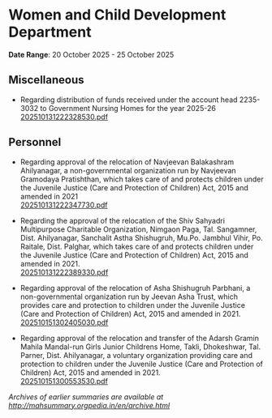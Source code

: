 # Women and Child Development Department

**Date Range**: 20 October 2025 - 25 October 2025


## Miscellaneous
- Regarding distribution of funds received under the account head 2235-3032 to Government Nursing Homes for the year 2025-26\
  [202510131222328530.pdf](https://gr.maharashtra.gov.in/Site/Upload/Government%20Resolutions/English/202510131222328530.pdf)

## Personnel
- Regarding approval of the relocation of Navjeevan Balakashram Ahilyanagar, a non-governmental organization run by Navjeevan Gramodaya Pratishthan, which takes care of and protects children under the Juvenile Justice (Care and Protection of Children) Act, 2015 and amended in 2021\
  [202510131222347730.pdf](https://gr.maharashtra.gov.in/Site/Upload/Government%20Resolutions/English/202510131222347730.pdf)

- Regarding the approval of the relocation of the Shiv Sahyadri Multipurpose Charitable Organization, Nimgaon Paga, Tal. Sangamner, Dist. Ahilyanagar, Sanchalit Astha Shishugruh, Mu.Po. Jambhul Vihir, Po. Raitale, Dist. Palghar, which takes care of and protects children under the Juvenile Justice (Care and Protection of Children) Act, 2015 and amended in 2021.\
  [202510131222389330.pdf](https://gr.maharashtra.gov.in/Site/Upload/Government%20Resolutions/English/202510131222389330.pdf)

- Regarding approval of the relocation of Asha Shishugruh Parbhani, a non-governmental organization run by Jeevan Asha Trust, which provides care and protection to children under the Juvenile Justice (Care and Protection of Children) Act, 2015 and amended in 2021.\
  [202510151302405030.pdf](https://gr.maharashtra.gov.in/Site/Upload/Government%20Resolutions/English/202510151302405030.pdf)

- Regarding approval of the relocation and transfer of the Adarsh Gramin Mahila Mandal-run Girls Junior Childrens Home, Takli, Dhokeshwar, Tal. Parner, Dist. Ahilyanagar, a voluntary organization providing care and protection to children under the Juvenile Justice (Care and Protection of Children) Act, 2015 and amended in 2021.\
  [202510151300553530.pdf](https://gr.maharashtra.gov.in/Site/Upload/Government%20Resolutions/English/202510151300553530.pdf)


*Archives of earlier summaries are available at http://mahsummary.orgpedia.in/en/archive.html*